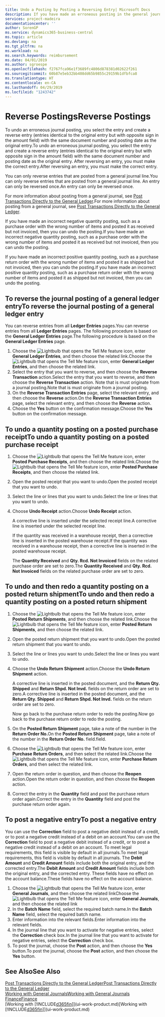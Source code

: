 ```yaml
---
title: Undo a Posting by Posting a Reversing Entry| Microsoft Docs
description: If you have made an erroneous posting in the general journal, then you can use the Reverse Transaction function to undo the posting with a correct audit trail.
services: project-madeira
documentationcenter: ''
author: SorenGP
ms.service: dynamics365-business-central
ms.topic: article
ms.devlang: na
ms.tgt_pltfrm: na
ms.workload: na
ms.search.keywords: reimbursement
ms.date: 04/01/2019
ms.author: sgroespe
ms.openlocfilehash: f2767fca96e1f3689fc4806d878381d02622f261
ms.sourcegitcommit: 60b87e5eb32bb408dd65b9855c29159b1dfbfca8
ms.translationtype: HT
ms.contentlocale: en-CA
ms.lasthandoff: 04/29/2019
ms.locfileid: "1243742"
---
```

# <a name="reverse-postings"></a><span data-ttu-id="bac7b-103">Reverse Postings</span><span class="sxs-lookup"><span data-stu-id="bac7b-103">Reverse Postings</span></span>
<span data-ttu-id="bac7b-104">To undo an erroneous journal posting, you select the entry and create a reverse entry (entries identical to the original entry but with opposite sign in the amount field) with the same document number and posting date as the original entry.</span><span class="sxs-lookup"><span data-stu-id="bac7b-104">To undo an erroneous journal posting, you select the entry and create a reverse entry (entries identical to the original entry but with opposite sign in the amount field) with the same document number and posting date as the original entry.</span></span> <span data-ttu-id="bac7b-105">After reversing an entry, you must make the correct entry.</span><span class="sxs-lookup"><span data-stu-id="bac7b-105">After reversing an entry, you must make the correct entry.</span></span>

<span data-ttu-id="bac7b-106">You can only reverse entries that are posted from a general journal line.</span><span class="sxs-lookup"><span data-stu-id="bac7b-106">You can only reverse entries that are posted from a general journal line.</span></span> <span data-ttu-id="bac7b-107">An entry can only be reversed once.</span><span class="sxs-lookup"><span data-stu-id="bac7b-107">An entry can only be reversed once.</span></span>

<span data-ttu-id="bac7b-108">For more information about posting from a general journal, see [Post Transactions Directly to the General Ledger](finance-how-post-transactions-directly.md).</span><span class="sxs-lookup"><span data-stu-id="bac7b-108">For more information about posting from a general journal, see [Post Transactions Directly to the General Ledger](finance-how-post-transactions-directly.md).</span></span>

<span data-ttu-id="bac7b-109">If you have made an incorrect negative quantity posting, such as a purchase order with the wrong number of items and posted it as received but not invoiced, then you can undo the posting.</span><span class="sxs-lookup"><span data-stu-id="bac7b-109">If you have made an incorrect negative quantity posting, such as a purchase order with the wrong number of items and posted it as received but not invoiced, then you can undo the posting.</span></span>

<span data-ttu-id="bac7b-110">If you have made an incorrect positive quantity posting, such as a purchase return order with the wrong number of items and posted it as shipped but not invoiced, then you can undo the posting.</span><span class="sxs-lookup"><span data-stu-id="bac7b-110">If you have made an incorrect positive quantity posting, such as a purchase return order with the wrong number of items and posted it as shipped but not invoiced, then you can undo the posting.</span></span>   

## <a name="to-reverse-the-journal-posting-of-a-general-ledger-entry"></a><span data-ttu-id="bac7b-111">To reverse the journal posting of a general ledger entry</span><span class="sxs-lookup"><span data-stu-id="bac7b-111">To reverse the journal posting of a general ledger entry</span></span>
<span data-ttu-id="bac7b-112">You can reverse entries from all **Ledger Entries** pages.</span><span class="sxs-lookup"><span data-stu-id="bac7b-112">You can reverse entries from all **Ledger Entries** pages.</span></span> <span data-ttu-id="bac7b-113">The following procedure is based on the **General Ledger Entries** page.</span><span class="sxs-lookup"><span data-stu-id="bac7b-113">The following procedure is based on the **General Ledger Entries** page.</span></span>
1. <span data-ttu-id="bac7b-114">Choose the ![Lightbulb that opens the Tell Me feature](media/ui-search/search_small.png "Tell me what you want to do") icon, enter **General Ledger Entries**, and then choose the related link.</span><span class="sxs-lookup"><span data-stu-id="bac7b-114">Choose the ![Lightbulb that opens the Tell Me feature](media/ui-search/search_small.png "Tell me what you want to do") icon, enter **General Ledger Entries**, and then choose the related link.</span></span>
2. <span data-ttu-id="bac7b-115">Select the entry that you want to reverse, and then choose the **Reverse Transaction** action.</span><span class="sxs-lookup"><span data-stu-id="bac7b-115">Select the entry that you want to reverse, and then choose the **Reverse Transaction** action.</span></span> <span data-ttu-id="bac7b-116">Note that is must originate from a journal posting.</span><span class="sxs-lookup"><span data-stu-id="bac7b-116">Note that is must originate from a journal posting.</span></span>
3. <span data-ttu-id="bac7b-117">On the **Reverse Transaction Entries** page, select the relevant entry, and then choose the **Reverse** action.</span><span class="sxs-lookup"><span data-stu-id="bac7b-117">On the **Reverse Transaction Entries** page, select the relevant entry, and then choose the **Reverse** action.</span></span>
4. <span data-ttu-id="bac7b-118">Choose the **Yes** button on the confirmation message.</span><span class="sxs-lookup"><span data-stu-id="bac7b-118">Choose the **Yes** button on the confirmation message.</span></span>

## <a name="to-undo-a-quantity-posting-on-a-posted-purchase-receipt"></a><span data-ttu-id="bac7b-119">To undo a quantity posting on a posted purchase receipt</span><span class="sxs-lookup"><span data-stu-id="bac7b-119">To undo a quantity posting on a posted purchase receipt</span></span>  

1.  <span data-ttu-id="bac7b-120">Choose the ![Lightbulb that opens the Tell Me feature](media/ui-search/search_small.png "Tell me what you want to do") icon, enter **Posted Purchase Receipts**, and then choose the related link.</span><span class="sxs-lookup"><span data-stu-id="bac7b-120">Choose the ![Lightbulb that opens the Tell Me feature](media/ui-search/search_small.png "Tell me what you want to do") icon, enter **Posted Purchase Receipts**, and then choose the related link.</span></span>  
2.  <span data-ttu-id="bac7b-121">Open the posted receipt that you want to undo.</span><span class="sxs-lookup"><span data-stu-id="bac7b-121">Open the posted receipt that you want to undo.</span></span>  
3.  <span data-ttu-id="bac7b-122">Select the line or lines that you want to undo.</span><span class="sxs-lookup"><span data-stu-id="bac7b-122">Select the line or lines that you want to undo.</span></span>  
4.  <span data-ttu-id="bac7b-123">Choose **Undo Receipt** action.</span><span class="sxs-lookup"><span data-stu-id="bac7b-123">Choose **Undo Receipt** action.</span></span>

    <span data-ttu-id="bac7b-124">A corrective line is inserted under the selected receipt line.</span><span class="sxs-lookup"><span data-stu-id="bac7b-124">A corrective line is inserted under the selected receipt line.</span></span>  

    <span data-ttu-id="bac7b-125">If the quantity was received in a warehouse receipt, then a corrective line is inserted in the posted warehouse receipt.</span><span class="sxs-lookup"><span data-stu-id="bac7b-125">If the quantity was received in a warehouse receipt, then a corrective line is inserted in the posted warehouse receipt.</span></span>  

    <span data-ttu-id="bac7b-126">The **Quantity Received** and **Qty. Rcd. Not Invoiced** fields on the related purchase order are set to zero.</span><span class="sxs-lookup"><span data-stu-id="bac7b-126">The **Quantity Received** and **Qty. Rcd. Not Invoiced** fields on the related purchase order are set to zero.</span></span>

## <a name="to-undo-and-then-redo-a-quantity-posting-on-a-posted-return-shipment"></a><span data-ttu-id="bac7b-127">To undo and then redo a quantity posting on a posted return shipment</span><span class="sxs-lookup"><span data-stu-id="bac7b-127">To undo and then redo a quantity posting on a posted return shipment</span></span>

1.  <span data-ttu-id="bac7b-128">Choose the ![Lightbulb that opens the Tell Me feature](media/ui-search/search_small.png "Tell me what you want to do") icon, enter **Posted Return Shipments**, and then choose the related link.</span><span class="sxs-lookup"><span data-stu-id="bac7b-128">Choose the ![Lightbulb that opens the Tell Me feature](media/ui-search/search_small.png "Tell me what you want to do") icon, enter **Posted Return Shipments**, and then choose the related link.</span></span>  
2.  <span data-ttu-id="bac7b-129">Open the posted return shipment that you want to undo.</span><span class="sxs-lookup"><span data-stu-id="bac7b-129">Open the posted return shipment that you want to undo.</span></span>
3. <span data-ttu-id="bac7b-130">Select the line or lines you want to undo.</span><span class="sxs-lookup"><span data-stu-id="bac7b-130">Select the line or lines you want to undo.</span></span>  

4.  <span data-ttu-id="bac7b-131">Choose the **Undo Return Shipment** action.</span><span class="sxs-lookup"><span data-stu-id="bac7b-131">Choose the **Undo Return Shipment** action.</span></span>  

    <span data-ttu-id="bac7b-132">A corrective line is inserted in the posted document, and the **Return Qty. Shipped** and **Return Shpd. Not Invd.** fields on the return order are set to zero.</span><span class="sxs-lookup"><span data-stu-id="bac7b-132">A corrective line is inserted in the posted document, and the **Return Qty. Shipped** and **Return Shpd. Not Invd.** fields on the return order are set to zero.</span></span>  

    <span data-ttu-id="bac7b-133">Now go back to the purchase return order to redo the posting.</span><span class="sxs-lookup"><span data-stu-id="bac7b-133">Now go back to the purchase return order to redo the posting.</span></span>  

5.  <span data-ttu-id="bac7b-134">On the **Posted Return Shipment** page, take a note of the number in the **Return Order No.**</span><span class="sxs-lookup"><span data-stu-id="bac7b-134">On the **Posted Return Shipment** page, take a note of the number in the **Return Order No.**</span></span> <span data-ttu-id="bac7b-135">field.</span><span class="sxs-lookup"><span data-stu-id="bac7b-135">field.</span></span>  
6.  <span data-ttu-id="bac7b-136">Choose the ![Lightbulb that opens the Tell Me feature](media/ui-search/search_small.png "Tell me what you want to do") icon, enter **Purchase Return Orders**, and then select the related link.</span><span class="sxs-lookup"><span data-stu-id="bac7b-136">Choose the ![Lightbulb that opens the Tell Me feature](media/ui-search/search_small.png "Tell me what you want to do") icon, enter **Purchase Return Orders**, and then select the related link.</span></span>  
7.  <span data-ttu-id="bac7b-137">Open the return order in question, and then choose the **Reopen** action.</span><span class="sxs-lookup"><span data-stu-id="bac7b-137">Open the return order in question, and then choose the **Reopen** action.</span></span>  
8.  <span data-ttu-id="bac7b-138">Correct the entry in the **Quantity** field and post the purchase return order again.</span><span class="sxs-lookup"><span data-stu-id="bac7b-138">Correct the entry in the **Quantity** field and post the purchase return order again.</span></span>  

## <a name="to-post-a-negative-entry"></a><span data-ttu-id="bac7b-139">To post a negative entry</span><span class="sxs-lookup"><span data-stu-id="bac7b-139">To post a negative entry</span></span>  
<span data-ttu-id="bac7b-140">You can use the **Correction** field to post a negative debit instead of a credit, or to post a negative credit instead of a debit on an account.</span><span class="sxs-lookup"><span data-stu-id="bac7b-140">You can use the **Correction** field to post a negative debit instead of a credit, or to post a negative credit instead of a debit on an account.</span></span> <span data-ttu-id="bac7b-141">To meet legal requirements, this field is visible by default in all journals.</span><span class="sxs-lookup"><span data-stu-id="bac7b-141">To meet legal requirements, this field is visible by default in all journals.</span></span> <span data-ttu-id="bac7b-142">The **Debit Amount** and **Credit Amount** fields include both the original entry, and the corrected entry.</span><span class="sxs-lookup"><span data-stu-id="bac7b-142">The **Debit Amount** and **Credit Amount** fields include both the original entry, and the corrected entry.</span></span> <span data-ttu-id="bac7b-143">These fields have no effect on the account balance.</span><span class="sxs-lookup"><span data-stu-id="bac7b-143">These fields have no effect on the account balance.</span></span>  

1.  <span data-ttu-id="bac7b-144">Choose the ![Lightbulb that opens the Tell Me feature](media/ui-search/search_small.png "Tell me what you want to do") icon, enter **General Journals**, and then choose the related link</span><span class="sxs-lookup"><span data-stu-id="bac7b-144">Choose the ![Lightbulb that opens the Tell Me feature](media/ui-search/search_small.png "Tell me what you want to do") icon, enter **General Journals**, and then choose the related link</span></span>  
2.  <span data-ttu-id="bac7b-145">In the **Batch Name** field, select the required batch name.</span><span class="sxs-lookup"><span data-stu-id="bac7b-145">In the **Batch Name** field, select the required batch name.</span></span>  
3.  <span data-ttu-id="bac7b-146">Enter information into the relevant fields.</span><span class="sxs-lookup"><span data-stu-id="bac7b-146">Enter information into the relevant fields.</span></span>  
4.  <span data-ttu-id="bac7b-147">In the journal line that you want to activate for negative entries, select the **Correction** check box.</span><span class="sxs-lookup"><span data-stu-id="bac7b-147">In the journal line that you want to activate for negative entries, select the **Correction** check box.</span></span>  
5.  <span data-ttu-id="bac7b-148">To post the journal, choose the **Post** action, and then choose the **Yes** button.</span><span class="sxs-lookup"><span data-stu-id="bac7b-148">To post the journal, choose the **Post** action, and then choose the **Yes** button.</span></span>

## <a name="see-also"></a><span data-ttu-id="bac7b-149">See Also</span><span class="sxs-lookup"><span data-stu-id="bac7b-149">See Also</span></span>
[<span data-ttu-id="bac7b-150">Post Transactions Directly to the General Ledger</span><span class="sxs-lookup"><span data-stu-id="bac7b-150">Post Transactions Directly to the General Ledger</span></span>](finance-how-post-transactions-directly.md)  
[<span data-ttu-id="bac7b-151">Working with General Journals</span><span class="sxs-lookup"><span data-stu-id="bac7b-151">Working with General Journals</span></span>](ui-work-general-journals.md)  
[<span data-ttu-id="bac7b-152">Finance</span><span class="sxs-lookup"><span data-stu-id="bac7b-152">Finance</span></span>](finance.md)  
<span data-ttu-id="bac7b-153">[Working with [!INCLUDE[d365fin](includes/d365fin_md.md)]](ui-work-product.md)</span><span class="sxs-lookup"><span data-stu-id="bac7b-153">[Working with [!INCLUDE[d365fin](includes/d365fin_md.md)]](ui-work-product.md)</span></span>  
